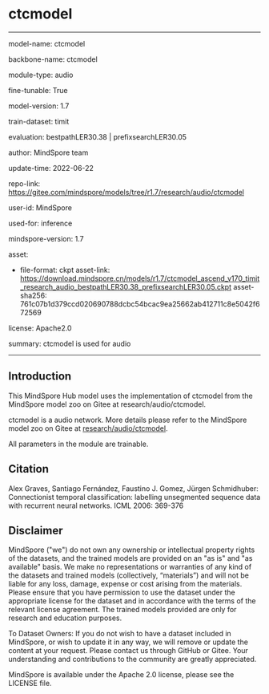# ctcmodel

---

model-name: ctcmodel

backbone-name: ctcmodel

module-type: audio

fine-tunable: True

model-version: 1.7

train-dataset: timit

evaluation: bestpathLER30.38 | prefixsearchLER30.05

author: MindSpore team

update-time: 2022-06-22

repo-link: <https://gitee.com/mindspore/models/tree/r1.7/research/audio/ctcmodel>

user-id: MindSpore

used-for: inference

mindspore-version: 1.7

asset:

-
    file-format: ckpt
    asset-link: <https://download.mindspore.cn/models/r1.7/ctcmodel_ascend_v170_timit_research_audio_bestpathLER30.38_prefixsearchLER30.05.ckpt>
    asset-sha256: 761c07b1d379ccd020690788dcbc54bcac9ea25662ab412711c8e5042f672569

license: Apache2.0

summary: ctcmodel is used for audio

---

## Introduction

This MindSpore Hub model uses the implementation of ctcmodel from the MindSpore model zoo on Gitee at research/audio/ctcmodel.

ctcmodel is a audio network. More details please refer to the MindSpore model zoo on Gitee at [research/audio/ctcmodel](https://gitee.com/mindspore/models/blob/r1.7/research/audio/ctcmodel/README_CN.md).

All parameters in the module are trainable.

## Citation

Alex Graves, Santiago Fernández, Faustino J. Gomez, Jürgen Schmidhuber: Connectionist temporal classification: labelling unsegmented sequence data with recurrent neural networks. ICML 2006: 369-376

## Disclaimer

MindSpore ("we") do not own any ownership or intellectual property rights of the datasets, and the trained models are provided on an "as is" and "as available" basis. We make no representations or warranties of any kind of the datasets and trained models (collectively, “materials”) and will not be liable for any loss, damage, expense or cost arising from the materials. Please ensure that you have permission to use the dataset under the appropriate license for the dataset and in accordance with the terms of the relevant license agreement. The trained models provided are only for research and education purposes.

To Dataset Owners: If you do not wish to have a dataset included in MindSpore, or wish to update it in any way, we will remove or update the content at your request. Please contact us through GitHub or Gitee. Your understanding and contributions to the community are greatly appreciated.

MindSpore is available under the Apache 2.0 license, please see the LICENSE file.
